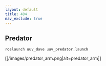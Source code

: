 ```yaml
---
layout: default
title: 404
nav_exclude: true
---
```


## Predator

```
roslaunch uuv_dave uuv_predator.launch
```

[[/images/predator_arm.png|alt=predator_arm]]
